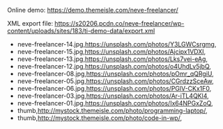 Online demo: https://demo.themeisle.com/neve-freelancer/

XML export file: https://s20206.pcdn.co/neve-freelancer/wp-content/uploads/sites/183/ti-demo-data/export.xml

- neve-freelancer-14.jpg,https://unsplash.com/photos/Y3LGWCsrgmg,
- neve-freelancer-15.jpg,https://unsplash.com/photos/Ajcipx1VDXI,
- neve-freelancer-13.jpg,https://unsplash.com/photos/Lks7vei-eAg,
- neve-freelancer-12.jpg,https://unsplash.com/photos/o4UhdLv5jbQ,
- neve-freelancer-08.jpg,https://unsplash.com/photos/pOmr_qQRgiU,
- neve-freelancer-05.jpg,https://unsplash.com/photos/CGrdzzSceAw,
- neve-freelancer-06.jpg,https://unsplash.com/photos/PGlV-CKx1F0,
- neve-freelancer-03.jpg,https://unsplash.com/photos/Ar-iTL4QKl4,
- neve-freelancer-01.jpg,https://unsplash.com/photos/Ix64NPGxZoQ,
- thumb,http://mystock.themeisle.com/photo/programming-laptop/,
- thumb,http://mystock.themeisle.com/photo/code-in-wp/,